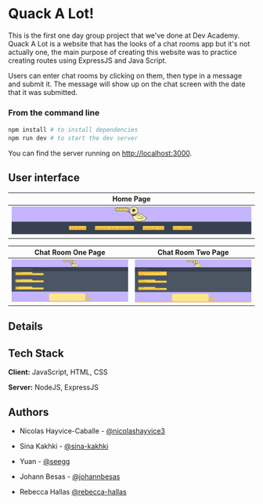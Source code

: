 # Quack A Lot!

This is the first one day group project that we've done at Dev Academy. Quack A Lot is a website that has the looks of a chat rooms app but it's not actually one, the main purpose of creating this website was to practice creating routes using ExpressJS and Java Script.

Users can enter chat rooms by clicking on them, then type in a message and submit it. The message will show up on the chat screen with the date that it was submitted.

### From the command line

```bash
npm install # to install dependencies
npm run dev # to start the dev server
```

You can find the server running on [http://localhost:3000](http://localhost:3000).

## User interface

Home Page|
------------------------------------|
![HomePage](docs/homePage.PNG)|

Chat Room One Page|Chat Room Two Page
------------------------------------|------------------------------
![ChatRoomOne](docs/chatRoomOne.PNG)|![ChatRoomTwo](docs/chatRoomTwo.PNG)



## Details

## Tech Stack
**Client:** JavaScript, HTML, CSS

**Server:** NodeJS, ExpressJS


## Authors
- Nicolas Hayvice-Caballe - [@nicolashayvice3](https://github.com/nicolashayvice3)

- Sina Kakhki - [@sina-kakhki](https://github.com/sina-kakhki)

- Yuan - [@seegg](https://github.com/seegg)

- Johann Besas - [@johannbesas](https://github.com/johannbesas)

- Rebecca Hallas [@rebecca-hallas](https://github.com/rebecca-hallas)
